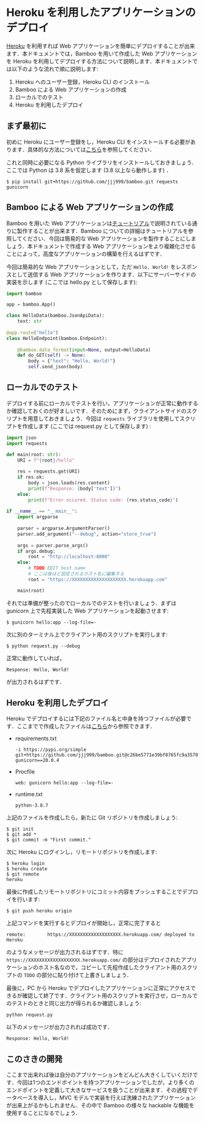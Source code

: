 # Heroku を利用したアプリケーションのデプロイ
[Heroku](https://devcenter.heroku.com/) を利用すれば Web アプリケーションを簡単にデプロイすることが出来ます．本ドキュメントでは，Bamboo を用いて作成した Web アプリケーションを Heroku を利用してデプロイする方法について説明します．本ドキュメントでは以下のような流れで順に説明します:

1. Heroku へのユーザー登録，Heroku CLI のインストール
2. Bamboo による Web アプリケーションの作成
3. ローカルでのテスト
4. Heroku を利用したデプロイ

## まず最初に
初めに Heroku にユーザー登録をし，Heroku CLI をインストールする必要があります．具体的な方法については[こちら](https://devcenter.heroku.com/articles/getting-started-with-python)を参照してください．

これと同時に必要になる Python ライブラリをインストールしておきましょう．ここでは Python は 3.8 系を仮定します (3.8 以上なら動作します) ．

```
$ pip install git+https://github.com/jjj999/bamboo.git requests gunicorn
```

## Bamboo による Web アプリケーションの作成
Bamboo を用いた Web アプリケーションは[チュートリアル](../README.md#チュートリアル)で説明されている通りに製作することが出来ます．Bamboo についての詳細はチュートリアルを参照してください．今回は簡易的な Web アプリケーションを製作することにしましょう．本ドキュメントで作成する Web アプリケーションをより複雑化させることによって，高度なアプリケーションの構築を行えるはずです．

今回は簡易的な Web アプリケーションとして，ただ `Hello, World!` をレスポンスとして送信する Web アプリケーションを作ります．以下にサーバーサイドの実装を示します (ここでは hello.py として保存します):

```python
import bamboo

app = bamboo.App()

class HelloData(bamboo.JsonApiData):
    text: str
    
@app.route("hello")
class HelloEndpoint(bamboo.Endpoint):
    
    @bamboo.data_format(input=None, output=HelloData)
    def do_GET(self) -> None:
        body = {"text": "Hello, World!"}
        self.send_json(body)
```

## ローカルでのテスト
デプロイする前にローカルでテストを行い，アプリケーションが正常に動作するか確認しておくのが好ましいです．そのためにまず，クライアントサイドのスクリプトを用意しておきましょう．今回は `requests` ライブラリを使用してスクリプトを作成します (ここでは request.py として保存します) :

```python
import json
import requests

def main(root: str):
    URI = f"{root}/hello"
    
    res = requests.get(URI)
    if res.ok:
        body = json.loads(res.content)
        print(f"Response: {body['text']}")
    else:
        print(f"Error occured. Status code: {res.status_code}")
        
if __name__ == "__main__":
    import argparse
    
    parser = argparse.ArgumentParser()
    parser.add_argument("--debug", action="store_true")
    
    args = parser.parse_args()
    if args.debug:
        root = "http://localhost:8000"
    else:
        # TODO EDIT host name
        # ここは後ほど設定されるホスト名に編集する
        root = "https://XXXXXXXXXXXXXXXXXXXX.herokuapp.com"

    main(root)
```

それでは準備が整ったのでローカルでのテストを行いましょう．まずは gunicorn 上で先程実装した Web アプリケーションを起動させます:

```
$ gunicorn hello:app --log-file=-
```

次に別のターミナル上でクライアント用のスクリプトを実行します:

```
$ python request.py --debug
```

正常に動作していれば，

```
Response: Hello, World!
```

が出力されるはずです．

## Heroku を利用したデプロイ
Heroku でデプロイするには下記のファイル名と中身を持つファイルが必要です．ここまでで作成したファイルは[こちら](../../../example/heroku_deployment/)から参照できます．

- requirements.txt
    ```
    -i https://pypi.org/simple
    git+https://github.com/jjj999/bamboo.git@c26be5771e39bf8765fc9a3570e4c6b7fe7f3361#egg=bamboo
    gunicorn==20.0.4
    ```
- Procfile
    ```
    web: gunicorn hello:app --log-file=-
    ```
- runtime.txt
    ```
    python-3.8.7
    ```

上記のファイルを作成したら，新たに Git リポジトリを作成しましょう:

```
$ git init
$ git add *
$ git commit -m "First commit."
```

次に Heroku にログインし，リモートリポジトリを作成します:

```
$ heroku login
$ heroku create
$ git remote
heroku
```

最後に作成したリモートリポジトリにコミット内容をプッシュすることでデプロイを行います:

```
$ git push heroku origin
```

上記コマンドを実行するとデプロイが開始し，正常に完了すると

```
remote:        https://XXXXXXXXXXXXXXXXXXX.herokuapp.com/ deployed to Heroku
```

のようなメッセージが出力されるはずです．特に `https://XXXXXXXXXXXXXXXXXXX.herokuapp.com/` の部分はデプロイされたアプリケーションのホスト名なので，コピーして先程作成したクライアント用のスクリプトの `TODO` の部分に貼り付けて上書きしましょう．

最後に，PC から Heroku でデプロイしたアプリケーションに正常にアクセスできるが確認して終了です．クライアント用のスクリプトを実行させ，ローカルでのテストのときと同じ出力が得られるか確認しましょう:

```
python request.py
```

以下のメッセージが出力されれば成功です．

``````
Response: Hello, World!
``````

## このさきの開発
ここまで出来れば後は自分のアプリケーションをどんどん大きくしていくだけです．今回は1つのエンドポイントを持つアプリケーションでしたが，より多くのエンドポイントを定義して大きなサービスを扱うことが出来ます．その過程でデータベースを導入し，MVC モデルで実装を行えば洗練されたアプリケーションが出来上がるかもしれません．その中で Bamboo の様々な hackable な機能を使用することになるでしょう．
